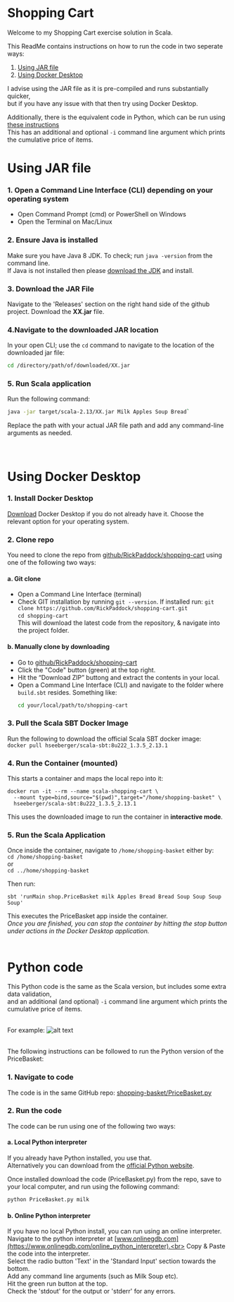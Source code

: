 # Shopping Cart
Welcome to my Shopping Cart exercise solution in Scala.<br>

This ReadMe contains instructions on how to run the code in two seperate ways:
1. [Using JAR file](#Using-JAR-file) 
2. [Using Docker Desktop](#Using-Docker-Desktop) 
 
I advise using the JAR file as it is pre-compiled and runs substantially quicker,<br> 
but if you have any issue with that then try using Docker Desktop.

Additionally, there is the equivalent code in Python, which can be run using [these instructions](#Python-code)<br>
This has an additional and optional `-i` command line argument which prints the cumulative price of items.

# Using JAR file

### 1. Open a Command Line Interface (CLI) depending on your operating system
- Open Command Prompt (cmd) or PowerShell on Windows
- Open the Terminal on Mac/Linux

### 2. Ensure Java is installed
Make sure you have Java 8 JDK. To check; run `java -version` from the command line.<br>
If Java is not installed then please [download the JDK](https://www.oracle.com/java/technologies/downloads/#java8) and install.

### 3. Download the JAR File
Navigate to the 'Releases' section on the right hand side of the github project.
Download the <b>XX.jar</b> file.<br>

### 4.Navigate to the downloaded JAR location 
In your open CLI; use the `cd` command to navigate to the location of the downloaded jar file:<br>
``` sh
cd /directory/path/of/downloaded/XX.jar
```

### 5. Run Scala application
Run the following command:<br>
``` sh
java -jar target/scala-2.13/XX.jar Milk Apples Soup Bread`
```

Replace the path with your actual JAR file path and add any command-line arguments as needed.<br><br><br>

# Using Docker Desktop


### 1. Install Docker Desktop
[Download](https://www.docker.com/products/docker-desktop/) Docker Desktop if you do not already have it. Choose the relevant option for your operating system. 

### 2. Clone repo
You need to clone the repo from [github/RickPaddock/shopping-cart](https://github.com/RickPaddock/shopping-cart) using one of the following two ways:

#### a. Git clone
- Open a Command Line Interface (terminal)
- Check GIT installation by running `git --version`. If installed run:
```git clone https://github.com/RickPaddock/shopping-cart.git```<br>
```cd shopping-cart```<br>
This will download the latest code from the repository, & navigate into the project folder.

#### b. Manually clone by downloading

- Go to [github/RickPaddock/shopping-cart](https://github.com/RickPaddock/shopping-cart)
- Click the "Code" button (green) at the top right.
- Hit the “Download ZIP” buttong and extract the contents in your local.
- Open a Command Line Interface (CLI) and navigate to the folder where `build.sbt` resides. Something like:
  ```bash
  cd your/local/path/to/shopping-cart
  ```

### 3. Pull the Scala SBT Docker Image
Run the following to download the official Scala SBT docker image:<br>
```docker pull hseeberger/scala-sbt:8u222_1.3.5_2.13.1```

### 4. Run the Container (mounted)
This starts a container and maps the local repo into it:
```
docker run -it --rm --name scala-shopping-cart \
  --mount type=bind,source="$(pwd)",target="/home/shopping-basket" \
  hseeberger/scala-sbt:8u222_1.3.5_2.13.1
 ```
This uses the downloaded image to run the container in <b>interactive mode</b>.

### 5. Run the Scala Application
Once inside the container, navigate to `/home/shopping-basket` either by:<br>
`cd /home/shopping-basket`<br>
or<br>
`cd ../home/shopping-basket`<br>

Then run:

```
sbt 'runMain shop.PriceBasket milk Apples Bread Bread Soup Soup Soup Soup'
```

This executes the PriceBasket app inside the container.<br>
<i>Once you are finished, you can stop the container by hitting the stop button under actions in the Docker Desktop application.</i>
<br><br>


# Python code
This Python code is the same as the Scala version, but includes some extra data validation,<br>
and an additional (and optional) `-i` command line argument which prints the cumulative price of items.<br><br>

For example:
![alt text](Python_output_screenshot.png)

<br>
The following instructions can be followed to run the Python version of the PriceBasket:

### 1. Navigate to code
The code is in the same GitHub repo: [shopping-basket/PriceBasket.py](https://github.com/RickPaddock/shopping-cart/blob/main/shopping-basket/PriceBasket.py)

### 2. Run the code
The code can be run using one of the following two ways:

#### a. Local Python interpreter
If you already have Python installed, you use that. <br>
Alternatively you can download from the [official Python website](https://www.python.org/downloads/).

Once installed download the code (PriceBasket.py) from the repo, save to your local computer, and run using the following command:
```python
python PriceBasket.py milk
```
#### b. Online Python interpreter
If you have no local Python install, you can run using an online interpreter.<br>
Navigate to the python interpreter at [www.onlinegdb.com](https://www.onlinegdb.com/online_python_interpreter).<br>
Copy & Paste the code into the interpreter.<br>
Select the radio button 'Text' in the 'Standard Input' section towards the bottom.<br>
Add any command line arguments (such as Milk Soup etc).<br>
Hit the green run button at the top.<br>
Check the 'stdout' for the output or 'stderr' for any errors.<br>

